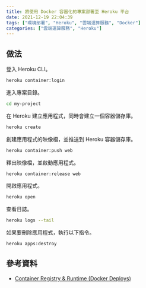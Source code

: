 ```yaml
---
title: 將使用 Docker 容器化的專案部署至 Heroku 平台
date: 2021-12-19 22:04:39
tags: ["環境部署", "Heroku", "雲端運算服務", "Docker"]
categories: ["雲端運算服務", "Heroku"]
---
```


## 做法

登入 Heroku CLI。

```BASH
heroku container:login
```

進入專案目錄。

```BASH
cd my-project
```

在 Heroku 建立應用程式，同時會建立一個容器儲存庫。

```BASH
heroku create
```

創建應用程式的映像檔，並推送到 Heroku 容器儲存庫。

```BASH
heroku container:push web
```

釋出映像檔，並啟動應用程式。

```BASH
heroku container:release web
```

開啟應用程式。

```BASH
heroku open
```

查看日誌。

```BASH
heroku logs --tail
```

如果要刪除應用程式，執行以下指令。

```BASH
heroku apps:destroy
```

## 參考資料

- [Container Registry & Runtime (Docker Deploys)](https://devcenter.heroku.com/articles/container-registry-and-runtime)
